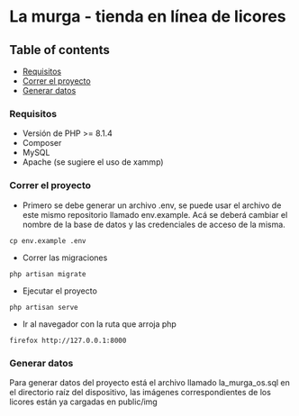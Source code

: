 # La murga - tienda en línea de licores

## Table of contents
* [Requisitos](#req)
* [Correr el proyecto](#run)
* [Generar datos](#gendata)

### Requisitos <a name="req"></a>
* Versión de PHP >= 8.1.4
* Composer
* MySQL
* Apache (se sugiere el uso de xammp)

### Correr el proyecto <a name="run"></a>
* Primero se debe generar un archivo .env, se puede usar el archivo de este mismo repositorio llamado env.example. Acá se deberá cambiar el nombre de la base de datos y las credenciales de acceso de la misma.

```
cp env.example .env
```

* Correr las migraciones

```
php artisan migrate
```

* Ejecutar el proyecto

```
php artisan serve
```

* Ir al navegador con la ruta que arroja php

```
firefox http://127.0.0.1:8000
```


### Generar datos <a name="gendata"></a>

Para generar datos del proyecto está el archivo llamado la_murga_os.sql en el directorio raíz del dispositivo,
las imágenes correspondientes de los licores están ya cargadas en public/img

